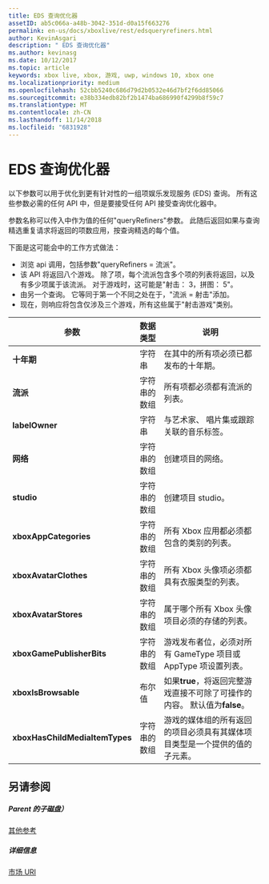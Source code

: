 ```yaml
---
title: EDS 查询优化器
assetID: ab5c066a-a48b-3042-351d-d0a15f663276
permalink: en-us/docs/xboxlive/rest/edsqueryrefiners.html
author: KevinAsgari
description: " EDS 查询优化器"
ms.author: kevinasg
ms.date: 10/12/2017
ms.topic: article
keywords: xbox live, xbox, 游戏, uwp, windows 10, xbox one
ms.localizationpriority: medium
ms.openlocfilehash: 52cbb5240c686d79d2b0532e46d7bf2f6dd85066
ms.sourcegitcommit: e38b334edb82bf2b1474ba686990f4299b8f59c7
ms.translationtype: MT
ms.contentlocale: zh-CN
ms.lasthandoff: 11/14/2018
ms.locfileid: "6831928"
---
```

# <a name="eds-query-refiners"></a>EDS 查询优化器
 
<a id="ID4EO"></a>

  
 
以下参数可以用于优化到更有针对性的一组项娱乐发现服务 (EDS) 查询。 所有这些参数必需的任何 API 中，但是要接受任何 API 接受查询优化器中。
 
参数名称可以传入中作为值的任何"queryRefiners"参数。 此随后返回如果与查询精选重复请求将返回的项数应用，按查询精选的每个值。
 
下面是这可能会中的工作方式做法：
 
   * 浏览 api 调用，包括参数"queryRefiners = 流派"。
   * 该 API 将返回八个游戏。 除了项，每个流派包含多个项的列表将返回，以及有多少项属于该流派。 对于游戏时，这可能是"射击： 3，拼图： 5"。
   * 由另一个查询。 它等同于第一个不同之处在于，"流派 = 射击"添加。
   * 现在，则响应将包含仅涉及三个游戏，所有这些属于"射击游戏"类别。
  
| 参数| 数据类型| 说明| 
| --- | --- | --- | 
| <b>十年期</b>| 字符串| 在其中的所有项必须已都发布的十年期。| 
| <b>流派</b>| 字符串的数组| 所有项都必须都有流派的列表。| 
| <b>labelOwner</b>| 字符串| 与艺术家、 唱片集或跟踪关联的音乐标签。| 
| <b>网络</b>| 字符串的数组| 创建项目的网络。| 
| <b>studio</b>| 字符串的数组| 创建项目 studio。| 
| <b>xboxAppCategories</b>| 字符串的数组| 所有 Xbox 应用都必须都包含的类别的列表。| 
| <b>xboxAvatarClothes</b>| 字符串的数组| 所有 Xbox 头像项必须都具有衣服类型的列表。| 
| <b>xboxAvatarStores</b>| 字符串的数组| 属于哪个所有 Xbox 头像项目必须的存储的列表。| 
| <b>xboxGamePublisherBits</b>| 字符串的数组| 游戏发布者位，必须对所有 GameType 项目或 AppType 项设置列表。| 
| <b>xboxIsBrowsable</b>| 布尔值| 如果<b>true</b>，将返回完整游戏直接不可除了可操作的内容。 默认值为<b>false</b>。| 
| <b>xboxHasChildMediaItemTypes</b>| 字符串的数组| 游戏的媒体组的所有返回的项目必须具有其媒体项目类型是一个提供的值的子元素。| 
  
<a id="ID4EEF"></a>

 
## <a name="see-also"></a>另请参阅
 
<a id="ID4EGF"></a>

 
##### <a name="parent"></a>Parent 的子磁盘）  

[其他参考](atoc-xboxlivews-reference-additional.md)

  
<a id="ID4ESF"></a>

 
##### <a name="further-information"></a>详细信息 

[市场 URI](../uri/marketplace/atoc-reference-marketplace.md)

   